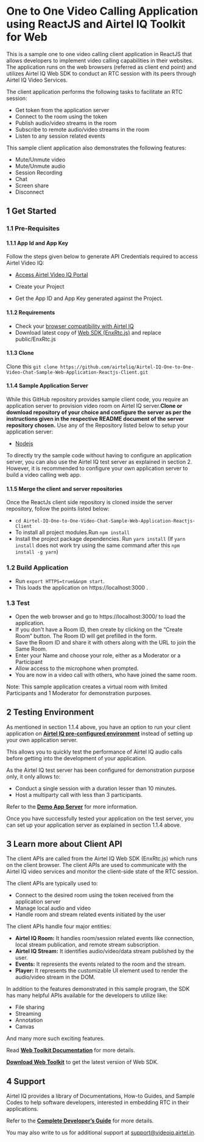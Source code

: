 # One to One Video Calling Application using ReactJS and Airtel IQ Toolkit for Web 

This is a sample one to one video calling client application in ReactJS that allows developers to implement video calling capabilities in their websites. The application runs on the web browsers (referred as client end point) and utilizes Airtel IQ Web SDK to conduct an RTC session with its peers through Airtel IQ Video Services. 

The client application performs the following tasks to facilitate an RTC session: 

* Get token from the application server 
* Connect to the room using the token 
* Publish audio/video streams in the room 
* Subscribe to remote audio/video streams in the room 
* Listen to any session related events

This sample client application also demonstrates the following features:

* Mute/Unmute video 
* Mute/Unmute audio 
* Session Recording 
* Chat 
* Screen share 
* Disconnect



## 1 Get Started

### 1.1 Pre-Requisites

#### 1.1.1 App Id and App Key

Follow the steps given below to generate API Credentials required to access Airtel Video IQ:  

* [Access Airtel Video IQ Portal](https://cpaasportal.videoiq.airtel.in/)

* Create your Project 

* Get the App ID and App Key generated against the Project. 


#### 1.1.2 Requirements

* Check your [browser compatibility with Airtel IQ](https://videoiq.airtel.in/developer/video/browser-compatibility-of-airteliq-video/) 
* Download latest copy of [Web SDK (EnxRtc.js)](https://videoiq.airtel.in/wp-content/uploads/EnxRtc.js.v1.0.0.zip?ver=1.0.0)  and replace public/EnxRtc.js 

#### 1.1.3 Clone

Clone this ``` git clone https://github.com/airteliq/Airtel-IQ-One-to-One-Video-Chat-Sample-Web-Application-Reactjs-Client.git ```  

#### 1.1.4 Sample Application Server

While this GitHub repository provides sample client code, you require an application server to provision video room on Airtel IQ server.**Clone or download repository of your choice and configure the server as per the instructions given in the respective README document of the server repository chosen.** Use any of the Repository listed below to setup your application server: 

* [Nodejs](https://github.com/airteliq/Airtel-IQ-One-to-One-Video-Chat-Sample-Web-Application-NodeJs-Server)


To directly try the sample code without having to configure an application server, you can also use the Airtel IQ test server as explained in section 2. However, it is recommended to configure your own application server to build a video calling web app. 

#### 1.1.5 Merge the client and server repositories
Once the ReactJs client side repository is cloned inside the server repository, follow the points listed below:
* ``` cd Airtel-IQ-One-to-One-Video-Chat-Sample-Web-Application-Reactjs-Client ```
* To install all project modules.Run ``` npm install ```
* Install the project package dependencies. Run ```yarn install``` (If ```yarn install``` does not work try using the same command after this ```npm install -g yarn```)
 


### 1.2 Build Application  

* Run `export HTTPS=true&&npm start`. 
* This loads the application on https://localhost:3000 . 


### 1.3 Test 

* Open the web browser and go to https://localhost:3000/ to load the application.  
* If you don't have a Room ID, then create by clicking on the “Create Room” button. The Room ID will get prefilled in the form. 
* Save the Room ID and share it with others along with the URL to join the Same Room.  
* Enter your Name and choose your role, either as a Moderator or a Participant 
* Allow access to the microphone when prompted. 
* You are now in a video call with others, who have joined the same room. 

Note: This sample application creates a virtual room with limited Participants and 1 Moderator for demonstration purposes. 



## 2 Testing Environment

As mentioned in section 1.1.4 above, you have an option to run your client application on [**Airtel IQ pre-configured environment**](https://try.videoiq.airtel.in/) instead of setting up your own application server.  

This allows you to quickly test the performance of Airtel IQ audio calls before getting into the development of your application.  

As the Airtel IQ test server has been configured for demonstration purpose only, it only allows to: 

* Conduct a single session with a duration lesser than 10 minutes. 
* Host a multiparty call with less than 3 participants. 

Refer to the [**Demo App Server**](https://videoiq.airtel.in/video/sample-code/#demo-app-server) for more information.   

Once you have successfully tested your application on the test server, you can set up your application server as explained in section 1.1.4 above. 



## 3 Learn more about Client API

The client APIs are called from the Airtel IQ Web SDK (EnxRtc.js) which runs on the client browser. The client APIs are used to communicate with the Airtel IQ video services and monitor the client-side state of the RTC session.  

The client APIs are typically used to: 

* Connect to the desired room using the token received from the application server 
* Manage local audio and video 
* Handle room and stream related events initiated by the user 

The client APIs handle four major entities: 

* **Airtel IQ Room:** It handles room/session related events like connection, local stream publication, and remote stream subscription. 
* **Airtel IQ Stream:** It identifies audio/video/data stream published by the user. 
* **Events:** It represents the events related to the room and the stream. 
* **Player:** It represents the customizable UI element used to render the audio/video stream in the DOM. 

In addition to the features demonstrated in this sample program, the SDK has many helpful APIs available for the developers to utilize like: 

* File sharing 
* Streaming 
* Annotation 
* Canvas 

And many more such exciting features. 

Read [**Web Toolkit Documentation**](https://videoiq.airtel.in/developer/video-api/client-api/web-toolkit/)  for more details.  

[**Download Web Toolkit**](https://videoiq.airtel.in/wp-content/uploads/EnxRtc.js.v1.0.0.zip?ver=1.0.0) to get the latest version of Web SDK. 



## 4 Support

Airtel IQ provides a library of Documentations, How-to Guides, and Sample Codes to help software developers, interested in embedding RTC in their applications. 

Refer to the [**Complete Developer’s Guide**](https://developer.videoiq.airtel.in) for more details. 

You may also write to us for additional support at support@videoiq.airtel.in. 
